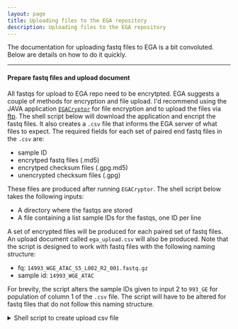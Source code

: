 ```yaml
---
layout: page
title: Uploading files to the EGA repository
description: Uploading files to the EGA repository
---
```




The documentation for uploading fastq files to EGA is a bit convoluted. Below are details
on how to do it quickly.

***

#### Prepare fastq files and upload document

All fastqs for upload to EGA repo need to be encrytpted. EGA suggests a couple of 
methods for encryption and file upload. I'd recommend using the JAVA
application [`EGACryptor`](https://ega-archive.org/submission/data/file-preparation/egacryptor/#DownloadClient)
for file encryption and to upload the files via [ftp](https://ega-archive.org/submission/data/uploading-files/ftp/). 
The shell script below will download the application and encript the fastq files. 
It also creates a `.csv` file that informs the EGA server of what files to expect. 
The required fields for each set of paired end fastq files in the `.csv` are:

- sample ID
- encrytped fastq files (.md5)
- encrytped checksum files (.gpg.md5)
- unencrypted checksum files (.gpg)

These files are produced after running `EGACryptor`. The shell script below takes the following inputs:

- A directory where the fastqs are stored
- A file containing a list sample IDs for the fastqs, one ID per line

A set of encrypted files will be produced for each paired set of fastq files.
An upload document called `ega_upload.csv` will also be produced. Note that the script
is designed to work with fastq files with the following naming structure:

- fq: `14993_WGE_ATAC_S5_L002_R2_001.fastq.gz`
- sample id: `14993_WGE_ATAC`

For brevity, the script alters the sample IDs given to input 2 to `993_GE` for 
population of column 1 of the `.csv` file. The script will have to be altered for
fastq files that do not follow this naming structure.

<details>

<summary>Shell script to create upload csv file </summary>

```bash
# Preps fq files and creates csv for EGA repository upload
# Loads java as module on Hawk
# Downloads file encryption application, runs, and then rms it

# Set variables
fq_dir=$1 
mapfile -t arr < $2
mkdir encrypted_files

# Load java
module load java

# Download EGA cryptor 2.0.0 software
wget https://ega-archive.org/assets/files/EgaCryptor.zip
unzip EgaCryptor.zip  
mv EGA-Cryptor-2.0.0/* .
rm -rf EGA-Cryptor-2.0.0 EgaCryptor.zip 

# Get a lst of fq filenames
for sample in "${arr[@]}"; do

    ls -1 ${fq_dir}${sample}*R{1,2}* | cut -d/ -f 7 >> tmp.csv

done

# Get a lst of sample IDs
cat tmp.csv | cut -d_ -f 1-5 | sed 's/W//' | uniq >> tmp2.csv

# Add header to upload file
echo 'Sample alias,First Fastq File,First Checksum,First Unencrypted checksum,Second Fastq File,Second Checksum,Second Unencrypted checksum' > ega_upload.csv

# Populate csv
cat tmp2.csv | while read line; do

  paste -d, \
  <(printf '%s' "$line" | cut -d_ -f 1-2 | cut -d4 -f2) \
  <(printf '%s' "${line}_R1_001.fastq.gz.md5") \
  <(printf '%s' "${line}_R1_001.fastq.gz.gpg.md5") \
  <(printf '%s' "${line}_R1_001.fastq.gz.gpg") \
  <(printf '%s' "${line}_R2_001.fastq.gz.md5") \
  <(printf '%s' "${line}_R2_001.fastq.gz.gpg.md5") \
  <(printf '%s' "${line}_R2_001.fastq.gz.gpg") >> ega_upload.csv
  
done

# Run encryption - option to parallelise - but fairly quick and not
# resouce intesive for < 50 files when ran in bkgrnd
for sample in "${arr[@]}"; do

    for rep in `ls -1 ${fq_dir}${sample}*R{1,2}*`; do

    java -jar ega-cryptor-2.0.0.jar -i ${rep} -o encrypted_files

    done

done

# Clean
rm tmp.csv tmp2.csv ega-cryptor-2.0.0.jar
```

***

</details>
